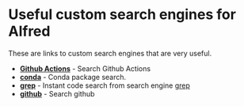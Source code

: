 # Useful custom search engines for Alfred

These are links to custom search engines that are very useful.

* __[Github Actions](alfred://customsearch/Actions/action/utf8/nospace/https%3A%2F%2Fgithub.com%2Fmarketplace%3Ftype%3Dactions%26query%3D%7Bquery%7D)__ - Search Github Actions
* __[conda](alfred://customsearch/conda/conda/utf8/nospace/https%3A%2F%2Fanaconda.org%2Fsearch%3Fq%3D%7Bquery%7D)__ - Conda package search.
* __[grep](alfred://customsearch/grep/grep/utf8/nospace/https%3A%2F%2Fgrep.app%2Fsearch%3Fq%3D%7Bquery%7D)__ - Instant code search from search engine [grep](https://grep.app/)
* __[github](alfred://customsearch/github/github/utf8/nospace/https%3A%2F%2Fgithub.com%2Fsearch%3Fq%3D%7Bquery%7D)__ - Search github